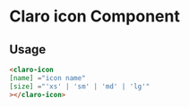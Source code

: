 # Claro icon Component


## Usage 

````html 
<claro-icon
[name] ="icon name"
[size] ="'xs' | 'sm' | 'md' | 'lg'" 
></claro-icon>
````